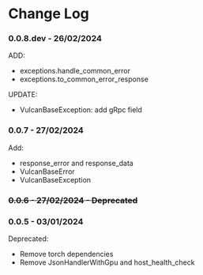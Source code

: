 # Change Log

### 0.0.8.dev - 26/02/2024
ADD:
* exceptions.handle_common_error
* exceptions.to_common_error_response

UPDATE:
* VulcanBaseException: add gRpc field

### 0.0.7 - 27/02/2024

Add:

* response_error and response_data
* VulcanBaseError
* VulcanBaseException

### ~~0.0.6 - 27/02/2024 - Deprecated~~

### 0.0.5 - 03/01/2024

Deprecated:

* Remove torch dependencies
* Remove JsonHandlerWithGpu and host_health_check
